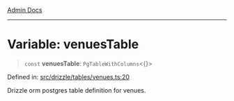 [Admin Docs](/)

***

# Variable: venuesTable

> `const` **venuesTable**: `PgTableWithColumns`\<\{\}\>

Defined in: [src/drizzle/tables/venues.ts:20](https://github.com/syedali237/talawa-api/blob/8c6154f4daaa502448d207545feda14b4d146e99/src/drizzle/tables/venues.ts#L20)

Drizzle orm postgres table definition for venues.
